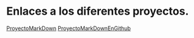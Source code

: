 # Enlaces a los diferentes proyectos.

[ProyectoMarkDown](ProyectoMarkDown.md)
[ProyectoMarkDownEnGithub](https://github.com/FedeAltava/Markdown.git)
